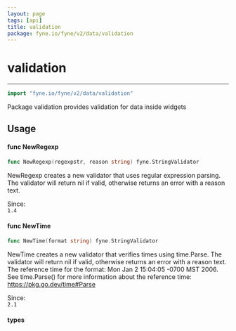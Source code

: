 ```yaml
---
layout: page
tags: [api]
title: validation
package: fyne.io/fyne/v2/data/validation
---
```


# validation
---
```go
import "fyne.io/fyne/v2/data/validation"
```

Package validation provides validation for data inside widgets

## Usage

#### func  NewRegexp

```go
func NewRegexp(regexpstr, reason string) fyne.StringValidator
```
NewRegexp creates a new validator that uses regular expression parsing. The validator will return nil if valid, otherwise returns an error with a reason text.


<div class="since">Since: <code>
1.4</code></div>

#### func  NewTime

```go
func NewTime(format string) fyne.StringValidator
```
NewTime creates a new validator that verifies times using time.Parse. The validator will return nil if valid, otherwise returns an error with a reason text. The reference time for the format: Mon Jan 2 15:04:05 -0700 MST 2006. See time.Parse() for more information about the reference time: https://pkg.go.dev/time#Parse


<div class="since">Since: <code>
2.1</code></div>

#### types
